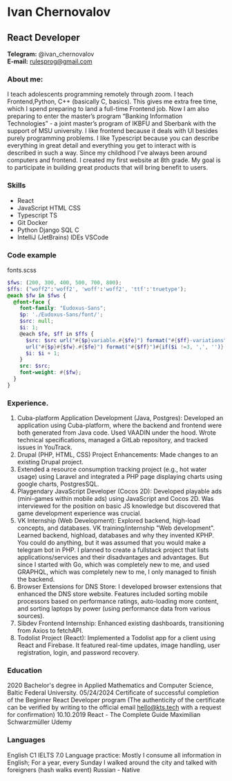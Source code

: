 # Ivan Chernovalov
## React Developer
**Telegram:** @ivan_chernovalov  
**E-mail:** rulesprog@gmail.com  
### About me:
I teach adolescents programming remotely through zoom. I teach Frontend,Python, C++ (basically C, basics). This gives me extra free time, which I spend preparing to land a  full-time Frontend job. Now I am also preparing to enter the master’s program “Banking Information Technologies” - a joint master’s program of IKBFU and Sberbank with the support of MSU university. I like frontend because it deals with UI besides purely programming problems. I like Typescript because you can describe everything in great detail and everything you get to interact with is described in such a way. Since my childhood I've always been around computers and frontend. I created my first website at 8th grade. My goal is to participate in building great products that will bring benefit to users.

### Skills 
* React
* JavaScript HTML CSS
* Typescript TS
* Git Docker
* Python Django SQL C 
* IntelliJ (JetBrains) IDEs VSCode

### Code example

fonts.scss

```scss
$fws: (200, 300, 400, 500, 700, 800);
$ffs: ("woff2":'woff2', 'woff':'woff2', 'ttf':'truetype');
@each $fw in $fws {
  @font-face {
    font-family: "Eudoxus-Sans";
    $p: './Eudoxus-Sans/font/';
    $src: null;
    $i: 1;
    @each $fe, $ff in $ffs {
      $src: $src url("#{$p}variable.#{$fe}") format("#{$ff}-variations"),
      url("#{$p}#{$fw}.#{$fe}") format("#{$ff}")#{if($i !=3, ',', '')};
      $i: $i + 1;
    }
    src: $src;
    font-weight: #{$fw};
  }
}
```

### Experience.

1. Cuba-platform Application Development (Java, Postgres):
Developed an application using Cuba-platform, where the backend and frontend were both generated from Java code. Used VAADIN under the hood. Wrote technical specifications, managed a GitLab repository, and tracked issues in YouTrack.
2. Drupal (PHP, HTML, CSS) Project Enhancements: Made changes to an existing Drupal project.
3. Extended a resource consumption tracking project (e.g., hot water usage) using Laravel and integrated a PHP page displaying charts using google charts, PostgresSQL.
4. Playgendary JavaScript Developer (Cocos 2D):
Developed playable ads (mini-games within mobile ads) using JavaScript and Cocos 2D. Was interviewed for the position on basic JS knowledge but discovered that game development experience was crucial.
5. VK Internship (Web Development):
Explored backend, high-load concepts, and databases.
VK training/internship "Web development". Learned backend, highload, databases and why they invented KPHP. You could do anything, but it was assumed that you would make a telegram bot in PHP. I planned to create a fullstack project that lists applications/services and their disadvantages and advantages. But since I started with Go, which was completely new to me, and used GRAPHQL, which was completely new to me, I only managed to finish the backend.
6. Browser Extensions for DNS Store: I developed browser extensions that enhanced the DNS store website. Features included sorting mobile processors based on performance ratings, auto-loading more content, and sorting laptops by power (using performance data from various sources).
7. Sibdev Frontend Internship:
Enhanced existing dashboards, transitioning from Axios to fetchAPI.
8. Todolist Project (React):
Implemented a Todolist app for a client using React and Firebase.
It featured real-time updates, image handling, user registration, login, and password recovery.


### Education

2020 Bachelor's degree in Applied Mathematics and Computer Science,  Baltic Federal University. 
05/24/2024 Certificate of successful completion of the Beginner React Developer program (The authenticity of the certificate can be verified by writing to the official email hello@kts.tech with a request for confirmation)
10.10.2019 React - The Complete Guide Maximilian Schwarzmüller Udemy

### Languages
English C1 IELTS 7.0 Language practice: Mostly I consume all information in English; For a year, every Sunday I walked around the city and talked with foreigners (hash walks event)
Russian - Native